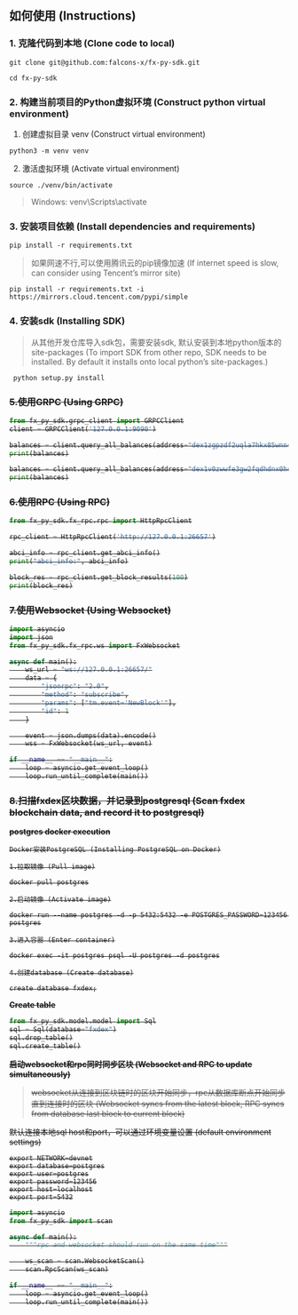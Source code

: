 ## 如何使用 (Instructions)

### 1. 克隆代码到本地 (Clone code to local)

```shell
git clone git@github.com:falcons-x/fx-py-sdk.git

cd fx-py-sdk
```

### 2. 构建当前项目的Python虚拟环境 (Construct python virtual environment)

1. 创建虚拟目录 venv (Construct virtual environment)

```
python3 -m venv venv
```

2. 激活虚拟环境 (Activate virtual environment)

```
source ./venv/bin/activate
```
> Windows: venv\Scripts\activate

### 3. 安装项目依赖 (Install dependencies and requirements)

```
pip install -r requirements.txt
```

> 如果网速不行,可以使用腾讯云的pip镜像加速 (If internet speed is slow, can consider using Tencent’s mirror site)
```
pip install -r requirements.txt -i https://mirrors.cloud.tencent.com/pypi/simple
```

### 4. 安装sdk (Installing SDK)

> 从其他开发仓库导入sdk包，需要安装sdk, 默认安装到本地python版本的site-packages (To import SDK from other repo, SDK needs to be installed. By default it installs onto local python’s site-packages.)

```shell
 python setup.py install
```

<s>

### 5.使用GRPC (Using GRPC)

```python
from fx_py_sdk.grpc_client import GRPCClient
client = GRPCClient('127.0.0.1:9090')

balances = client.query_all_balances(address="dex1zgpzdf2uqla7hkx85wnn4p2r3duwqzd8cfus97")
print(balances)

balances = client.query_all_balances(address="dex1v0zwwfe3gw2fqdhdnx0hcurh2gzz98z8dagewy")
print(balances)
```

### 6.使用RPC (Using RPC)

```python
from fx_py_sdk.fx_rpc.rpc import HttpRpcClient

rpc_client = HttpRpcClient('http://127.0.0.1:26657')

abci_info = rpc_client.get_abci_info()
print("abci_info:", abci_info)

block_res = rpc_client.get_block_results(100)
print(block_res)
```

### 7.使用Websocket (Using Websocket)

```python
import asyncio
import json
from fx_py_sdk.fx_rpc.ws import FxWebsocket

async def main():
    ws_url = "ws://127.0.0.1:26657/"
    data = {
        "jsonrpc": "2.0",
        "method": "subscribe",
        "params": ["tm.event='NewBlock'"],
        "id": 1
    }

    event = json.dumps(data).encode()
    wss = FxWebsocket(ws_url, event)

if __name__ == "__main__":
    loop = asyncio.get_event_loop()
    loop.run_until_complete(main())
```

### 8.扫描fxdex区块数据，并记录到postgresql (Scan fxdex blockchain data, and record it to postgresql)

**postgres docker execution**

```shell
Docker安装PostgreSQL (Installing PostgreSQL on Docker)

1.拉取镜像 (Pull image)

docker pull postgres

2.启动镜像 (Activate image)

docker run --name postgres -d -p 5432:5432 -e POSTGRES_PASSWORD=123456 postgres

3.进入容器 (Enter container)

docker exec -it postgres psql -U postgres -d postgres

4.创建database (Create database)

create database fxdex;
```

**Create table**

```python
from fx_py_sdk.model.model import Sql
sql = Sql(database="fxdex")
sql.drop_table()
sql.create_table()
```

**启动websocket和rpc同时同步区块 (Websocket and RPC to update simultaneously)** 
>websocket从连接到区块链时的区块开始同步，rpc从数据库断点开始同步直到连接时的区块 (Websocket syncs from the latest block, RPC syncs from database last block to current block)

默认连接本地sql host和port，可以通过环境变量设置 (default environment settings)
```shell
export NETWORK=devnet
export database=postgres
export user=postgres
export password=123456
export host=localhost
export port=5432
```

```python
import asyncio
from fx_py_sdk import scan

async def main():
    """rpc and websocket should run on the same time"""

    ws_scan = scan.WebsocketScan()
    scan.RpcScan(ws_scan)

if __name__ == "__main__":
    loop = asyncio.get_event_loop()
    loop.run_until_complete(main())
```
